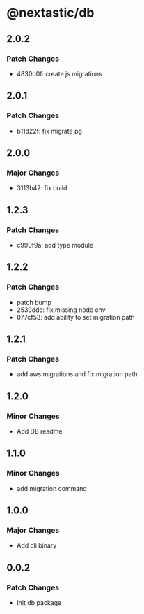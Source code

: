 # @nextastic/db

## 2.0.2

### Patch Changes

- 4830d0f: create js migrations

## 2.0.1

### Patch Changes

- b11d22f: fix migrate pg

## 2.0.0

### Major Changes

- 3113b42: fix build

## 1.2.3

### Patch Changes

- c990f9a: add type module

## 1.2.2

### Patch Changes

- patch bump
- 2539ddc: fix missing node env
- 077cf53: add ability to set migration path

## 1.2.1

### Patch Changes

- add aws migrations and fix migration path

## 1.2.0

### Minor Changes

- Add DB readme

## 1.1.0

### Minor Changes

- add migration command

## 1.0.0

### Major Changes

- Add cli binary

## 0.0.2

### Patch Changes

- Init db package
